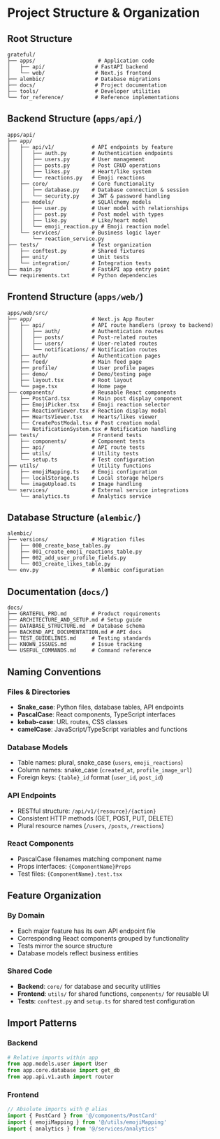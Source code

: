 # Project Structure & Organization

## Root Structure
```
grateful/
├── apps/                    # Application code
│   ├── api/                # FastAPI backend
│   └── web/                # Next.js frontend
├── alembic/                # Database migrations
├── docs/                   # Project documentation
├── tools/                  # Developer utilities
└── for_reference/          # Reference implementations
```

## Backend Structure (`apps/api/`)
```
apps/api/
├── app/
│   ├── api/v1/            # API endpoints by feature
│   │   ├── auth.py        # Authentication endpoints
│   │   ├── users.py       # User management
│   │   ├── posts.py       # Post CRUD operations
│   │   ├── likes.py       # Heart/like system
│   │   └── reactions.py   # Emoji reactions
│   ├── core/              # Core functionality
│   │   ├── database.py    # Database connection & session
│   │   └── security.py    # JWT & password handling
│   ├── models/            # SQLAlchemy models
│   │   ├── user.py        # User model with relationships
│   │   ├── post.py        # Post model with types
│   │   ├── like.py        # Like/heart model
│   │   └── emoji_reaction.py # Emoji reaction model
│   └── services/          # Business logic layer
│       └── reaction_service.py
├── tests/                 # Test organization
│   ├── conftest.py        # Shared fixtures
│   ├── unit/              # Unit tests
│   └── integration/       # Integration tests
├── main.py                # FastAPI app entry point
└── requirements.txt       # Python dependencies
```

## Frontend Structure (`apps/web/`)
```
apps/web/src/
├── app/                   # Next.js App Router
│   ├── api/               # API route handlers (proxy to backend)
│   │   ├── auth/          # Authentication routes
│   │   ├── posts/         # Post-related routes
│   │   ├── users/         # User-related routes
│   │   └── notifications/ # Notification routes
│   ├── auth/              # Authentication pages
│   ├── feed/              # Main feed page
│   ├── profile/           # User profile pages
│   ├── demo/              # Demo/testing page
│   ├── layout.tsx         # Root layout
│   └── page.tsx           # Home page
├── components/            # Reusable React components
│   ├── PostCard.tsx       # Main post display component
│   ├── EmojiPicker.tsx    # Emoji reaction selector
│   ├── ReactionViewer.tsx # Reaction display modal
│   ├── HeartsViewer.tsx   # Hearts/likes viewer
│   ├── CreatePostModal.tsx # Post creation modal
│   └── NotificationSystem.tsx # Notification handling
├── tests/                 # Frontend tests
│   ├── components/        # Component tests
│   ├── api/               # API route tests
│   ├── utils/             # Utility tests
│   └── setup.ts           # Test configuration
├── utils/                 # Utility functions
│   ├── emojiMapping.ts    # Emoji configuration
│   ├── localStorage.ts    # Local storage helpers
│   └── imageUpload.ts     # Image handling
└── services/              # External service integrations
    └── analytics.ts       # Analytics service
```

## Database Structure (`alembic/`)
```
alembic/
├── versions/              # Migration files
│   ├── 000_create_base_tables.py
│   ├── 001_create_emoji_reactions_table.py
│   ├── 002_add_user_profile_fields.py
│   └── 003_create_likes_table.py
└── env.py                 # Alembic configuration
```

## Documentation (`docs/`)
```
docs/
├── GRATEFUL_PRD.md        # Product requirements
├── ARCHITECTURE_AND_SETUP.md # Setup guide
├── DATABASE_STRUCTURE.md  # Database schema
├── BACKEND_API_DOCUMENTATION.md # API docs
├── TEST_GUIDELINES.md     # Testing standards
├── KNOWN_ISSUES.md        # Issue tracking
└── USEFUL_COMMANDS.md     # Command reference
```

## Naming Conventions

### Files & Directories
- **Snake_case**: Python files, database tables, API endpoints
- **PascalCase**: React components, TypeScript interfaces
- **kebab-case**: URL routes, CSS classes
- **camelCase**: JavaScript/TypeScript variables and functions

### Database Models
- Table names: plural, snake_case (`users`, `emoji_reactions`)
- Column names: snake_case (`created_at`, `profile_image_url`)
- Foreign keys: `{table}_id` format (`user_id`, `post_id`)

### API Endpoints
- RESTful structure: `/api/v1/{resource}/{action}`
- Consistent HTTP methods (GET, POST, PUT, DELETE)
- Plural resource names (`/users`, `/posts`, `/reactions`)

### React Components
- PascalCase filenames matching component name
- Props interfaces: `{ComponentName}Props`
- Test files: `{ComponentName}.test.tsx`

## Feature Organization

### By Domain
- Each major feature has its own API endpoint file
- Corresponding React components grouped by functionality
- Tests mirror the source structure
- Database models reflect business entities

### Shared Code
- **Backend**: `core/` for database and security utilities
- **Frontend**: `utils/` for shared functions, `components/` for reusable UI
- **Tests**: `conftest.py` and `setup.ts` for shared test configuration

## Import Patterns

### Backend
```python
# Relative imports within app
from app.models.user import User
from app.core.database import get_db
from app.api.v1.auth import router
```

### Frontend
```typescript
// Absolute imports with @ alias
import { PostCard } from '@/components/PostCard'
import { emojiMapping } from '@/utils/emojiMapping'
import { analytics } from '@/services/analytics'
```